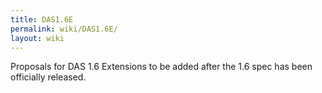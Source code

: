 ```yaml
---
title: DAS1.6E
permalink: wiki/DAS1.6E/
layout: wiki
---
```


Proposals for DAS 1.6 Extensions to be added after the 1.6 spec has been
officially released.

